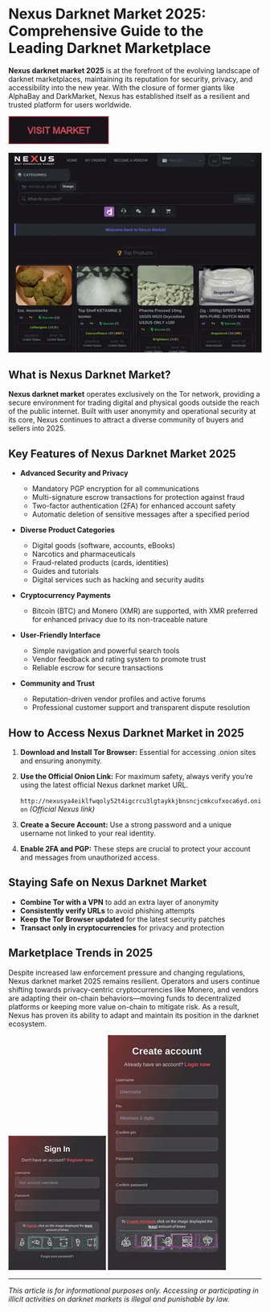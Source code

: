 # Nexus Darknet Market 2025: Comprehensive Guide to the Leading Darknet Marketplace

**Nexus darknet market 2025** is at the forefront of the evolving landscape of darknet marketplaces, maintaining its reputation for security, privacy, and accessibility into the new year. With the closure of former giants like AlphaBay and DarkMarket, Nexus has established itself as a resilient and trusted platform for users worldwide.

[<img src="/assets/dark.webp" width="200">](http://nexusya4eiklfwqoly52t4igcrcu3lgtaykkjbnsncjcmkcufxoca6yd.onion)

<a href="http://nexusya4eiklfwqoly52t4igcrcu3lgtaykkjbnsncjcmkcufxoca6yd.onion"><img src="/assets/font.webp" alt="image" style="max-width: 100%;"></a>


## What is Nexus Darknet Market?

**Nexus darknet market** operates exclusively on the Tor network, providing a secure environment for trading digital and physical goods outside the reach of the public internet. Built with user anonymity and operational security at its core, Nexus continues to attract a diverse community of buyers and sellers into 2025.

## Key Features of Nexus Darknet Market 2025

- **Advanced Security and Privacy**
  - Mandatory PGP encryption for all communications
  - Multi-signature escrow transactions for protection against fraud
  - Two-factor authentication (2FA) for enhanced account safety
  - Automatic deletion of sensitive messages after a specified period

- **Diverse Product Categories**
  - Digital goods (software, accounts, eBooks)
  - Narcotics and pharmaceuticals
  - Fraud-related products (cards, identities)
  - Guides and tutorials
  - Digital services such as hacking and security audits

- **Cryptocurrency Payments**
  - Bitcoin (BTC) and Monero (XMR) are supported, with XMR preferred for enhanced privacy due to its non-traceable nature

- **User-Friendly Interface**
  - Simple navigation and powerful search tools
  - Vendor feedback and rating system to promote trust
  - Reliable escrow for secure transactions

- **Community and Trust**
  - Reputation-driven vendor profiles and active forums
  - Professional customer support and transparent dispute resolution

## How to Access Nexus Darknet Market in 2025

1. **Download and Install Tor Browser:** Essential for accessing .onion sites and ensuring anonymity.
2. **Use the Official Onion Link:** For maximum safety, always verify you’re using the latest official Nexus darknet market URL.
   
   `http://nexusya4eiklfwqoly52t4igcrcu3lgtaykkjbnsncjcmkcufxoca6yd.onion` *(Official Nexus link)*

3. **Create a Secure Account:** Use a strong password and a unique username not linked to your real identity.
4. **Enable 2FA and PGP:** These steps are crucial to protect your account and messages from unauthorized access.

## Staying Safe on Nexus Darknet Market

- **Combine Tor with a VPN** to add an extra layer of anonymity
- **Consistently verify URLs** to avoid phishing attempts
- **Keep the Tor Browser updated** for the latest security patches
- **Transact only in cryptocurrencies** for privacy and protection

## Marketplace Trends in 2025

Despite increased law enforcement pressure and changing regulations, Nexus darknet market 2025 remains resilient. Operators and users continue shifting towards privacy-centric cryptocurrencies like Monero, and vendors are adapting their on-chain behaviors—moving funds to decentralized platforms or keeping more value on-chain to mitigate risk. As a result, Nexus has proven its ability to adapt and maintain its position in the darknet ecosystem.

<a href="http://nexusya4eiklfwqoly52t4igcrcu3lgtaykkjbnsncjcmkcufxoca6yd.onion"><img src="/assets/trace.webp" style="max-width: 100%;"></a>
<a href="http://nexusya4eiklfwqoly52t4igcrcu3lgtaykkjbnsncjcmkcufxoca6yd.onion"><img src="/assets/unit.webp" style="max-width: 100%;"></a>

---

*This article is for informational purposes only. Accessing or participating in illicit activities on darknet markets is illegal and punishable by law.*